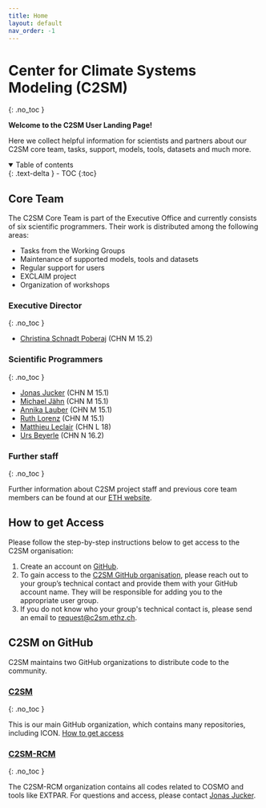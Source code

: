 ```yaml
---
title: Home
layout: default
nav_order: -1
---
```


# Center for Climate Systems Modeling (C2SM)
{: .no_toc }

**Welcome to the C2SM User Landing Page!**

Here we collect helpful information for scientists and partners
about our C2SM core team, tasks, support, models, tools, datasets
and much more.

<details open markdown="block">
  <summary>
    Table of contents
  </summary>
  {: .text-delta }
- TOC
{:toc}
</details>

## Core Team

The C2SM Core Team is part of the Executive Office and currently consists
of six scientific programmers. Their work is distributed among the following areas:

- Tasks from the Working Groups
- Maintenance of supported models, tools and datasets
- Regular support for users
- EXCLAIM project
- Organization of workshops

### Executive Director
{: .no_toc }

- [Christina Schnadt Poberaj](https://iac.ethz.ch/people-iac/person-detail.html?persid=116573) (CHN M 15.2)

### Scientific Programmers
{: .no_toc }

- [Jonas Jucker](https://c2sm.ethz.ch/the-center/people/person-detail.html?persid=210923) (CHN M 15.1)
- [Michael Jähn](https://c2sm.ethz.ch/the-center/people/person-detail.html?persid=286091) (CHN M 15.1)
- [Annika Lauber](https://c2sm.ethz.ch/the-center/people/person-detail.html?persid=235458) (CHN M 15.1)
- [Ruth Lorenz](https://c2sm.ethz.ch/the-center/people/person-detail.html?persid=112356) (CHN M 15.1)
- [Matthieu Leclair](https://c2sm.ethz.ch/the-center/people/person-detail.html?persid=221860) (CHN L 18)
- [Urs Beyerle](https://c2sm.ethz.ch/the-center/people/person-detail.html?persid=49918) (CHN N 16.2)

### Further staff
{: .no_toc }

Further information about C2SM project staff and previous core team members can be found at our [ETH website](https://c2sm.ethz.ch/the-center/people/executive-office.html).

## How to get Access

Please follow the step-by-step instructions below to get access to the C2SM organisation:

1. Create an account on [GitHub](https://github.com/signup).
2. To gain access to the [C2SM GitHub organisation](https://github.com/C2SM), please reach out to your group’s technical contact and provide them with your GitHub account name.
   They will be responsible for adding you to the appropriate user group. 
3. If you do not know who your group's technical contact is, please send an email to [request@c2sm.ethz.ch](mailto:request@c2sm.ethz.ch).

## C2SM on GitHub

C2SM maintains two GitHub organizations to distribute code to the community. 

### [C2SM](https://github.com/C2SM)
{: .no_toc }

This is our main GitHub organization, which contains many repositories, including ICON. [How to get access](https://c2sm.github.io/models/icon.html#access)

### [C2SM-RCM](https://github.com/C2SM-RCM)
{: .no_toc }

The C2SM-RCM organization contains all codes related to COSMO and tools like EXTPAR. For questions and access, please contact [Jonas Jucker](mailto:jonas.jucker@c2sm.ethz.ch).
